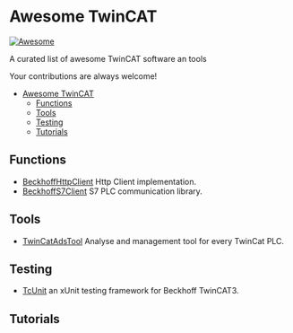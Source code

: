 # Awesome TwinCAT

[![Awesome](https://cdn.rawgit.com/sindresorhus/awesome/d7305f38d29fed78fa85652e3a63e154dd8e8829/media/badge.svg)](https://github.com/sindresorhus/awesome)

A curated list of awesome TwinCAT software an tools

Your contributions are always welcome!

- [Awesome TwinCAT](#awesome-twincat)
    - [Functions](#functions)
    - [Tools](#tools)
    - [Testing](#testing)
    - [Tutorials](#tutorials)

## Functions

* [BeckhoffHttpClient](https://github.com/fbarresi/BeckhoffHttpClient) Http Client implementation.
* [BeckhoffS7Client](https://github.com/fbarresi/BeckhoffS7Client) S7 PLC communication library.

## Tools

* [TwinCatAdsTool](https://github.com/fbarresi/TwinCatAdsTool) Analyse and management tool for every TwinCat PLC.

## Testing

* [TcUnit](https://github.com/tcunit/TcUnit) an xUnit testing framework for Beckhoff TwinCAT3.

## Tutorials

